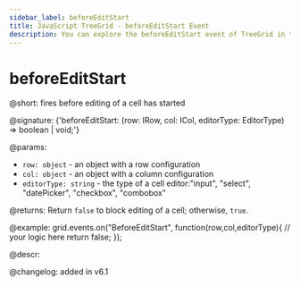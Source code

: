 ```yaml
---
sidebar_label: beforeEditStart
title: JavaScript TreeGrid - beforeEditStart Event 
description: You can explore the beforeEditStart event of TreeGrid in the documentation of the DHTMLX JavaScript UI library. Browse developer guides and API reference, try out code examples and live demos, and download a free 30-day evaluation version of DHTMLX Suite 7.
---
```


# beforeEditStart

@short: fires before editing of a cell has started

@signature: {'beforeEditStart: (row: IRow, col: ICol, editorType: EditorType) => boolean | void;'}

@params:
- `row: object` - an object with a row configuration
- `col: object` - an object with a column configuration
- `editorType: string` - the type of a cell editor:"input", "select",  "datePicker", "checkbox", "combobox"

@returns:
Return `false` to block editing of a cell; otherwise, `true`.

@example:
grid.events.on("BeforeEditStart", function(row,col,editorType){
	// your logic here
    return false;
});

@descr:

@changelog: added in v6.1